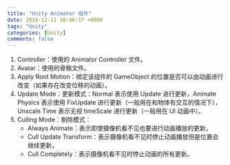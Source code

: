 ```yaml
---
title: "Unity Animator 组件"
date: 2019-12-11 10:46:17 +0800
tags: "Unity"
categories: [Unity]
comments: false
---
```

<!-- more -->

1. Controller：使用的 Animator Controller 文件。
2. Avatar：使用的骨骼文件。
3. Apply Root Motion：绑定该组件的 GameObject 的位置是否可以由动画进行改变（如果存在改变位移的动画）。
4. Update Mode：更新模式：Normal 表示使用 Update 进行更新，Animate Physics 表示使用 FixUpdate 进行更新（一般用在和物体有交互的情况下），Unscale Time 表示无视 timeScale 进行更新（一般用在 UI 动画中）。
5. Culling Mode：剔除模式：
    - Always Animate：表示即使摄像机看不见也要进行动画播放的更新，
    - Cull Update Transform：表示摄像机看不见时停止动画播放但是位置会继续更新，
    - Cull Completely：表示摄像机看不见时停止动画的所有更新。
